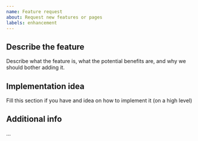 ```yaml
---
name: Feature request
about: Request new features or pages
labels: enhancement
---
```


## Describe the feature

Describe what the feature is, what the potential benefits are, and why we should bother adding it.

## Implementation idea

Fill this section if you have and idea on how to implement it (on a high level)

## Additional info

...
